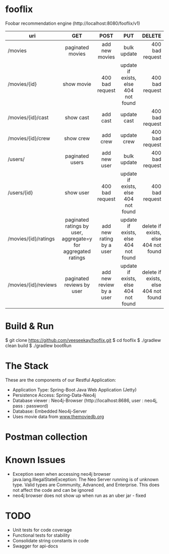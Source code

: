# fooflix
Foobar recommendation engine (http://localhost:8080/fooflix/v1)

uri | GET | POST | PUT | DELETE
--- | :---: | :----: | :---: | ------:
/movies | paginated movies | add new movies | bulk update | 400 bad request
/movies/{id} | show movie | 400 bad request | update if exists, else 404 not found | 400 bad request
/movies/{id}/cast | show cast | add cast | update cast | 400 bad request
/movies/{id}/crew | show crew | add crew | update crew | 400 bad request
/users/ | paginated users | add new user | bulk update | 400 bad request
/users/{id} | show user | 400 bad request | update if exists, else 404 not found | 400 bad request
/movies/{id}/ratings | paginated ratings by user, aggregate=y for aggregated ratings | add new rating by a user | update if exists, else 404 not found | delete if exists, else 404 not found
/movies/{id}/reviews | paginated reviews by user | add new review by a user | update if exists, else 404 not found | delete if exists, else 404 not found

# Build & Run

$ git clone https://github.com/veeseekay/fooflix.git
$ cd fooflix
$ ./gradlew clean build
$ ./gradlew bootRun

# The Stack
These are the components of our Restful Application:
* Application Type: Spring-Boot Java Web Application (Jetty)
* Persistence Access: Spring-Data-Neo4j
* Database viewer : Neo4j-Browser (http://localhost:8686, user : neo4j, pass : password)
* Database: Embedded Neo4j-Server
* Uses movie data from www.themoviedb.org

# Postman collection

# Known Issues
* Exception seen when accessing neo4j browser
java.lang.IllegalStateException: The Neo Server running is of unknown type. Valid types are Community, Advanced, and Enterprise.
This does not affect the code and can be ignored
* neo4j browser does not show up when run as an uber jar - fixed

# TODO
* Unit tests for code coverage
* Functional tests for stability
* Consolidate string constants in code
* Swagger for api-docs